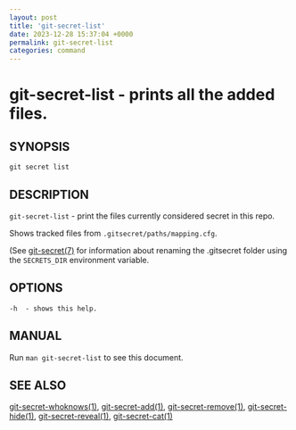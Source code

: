 ```yaml
---
layout: post
title: 'git-secret-list'
date: 2023-12-28 15:37:04 +0000
permalink: git-secret-list
categories: command
---
```

git-secret-list - prints all the added files.
=============================================

## SYNOPSIS

    git secret list


## DESCRIPTION
`git-secret-list` - print the files currently considered secret in this repo.

Shows tracked files from `.gitsecret/paths/mapping.cfg`.

(See [git-secret(7)](https://git-secret.io/git-secret) for information about renaming the .gitsecret
folder using the `SECRETS_DIR` environment variable.


## OPTIONS

    -h  - shows this help.


## MANUAL

Run `man git-secret-list` to see this document.


## SEE ALSO

[git-secret-whoknows(1)](https://git-secret.io/git-secret-whoknows), [git-secret-add(1)](https://git-secret.io/git-secret-add),
[git-secret-remove(1)](https://git-secret.io/git-secret-remove), [git-secret-hide(1)](https://git-secret.io/git-secret-hide),
[git-secret-reveal(1)](https://git-secret.io/git-secret-reveal), [git-secret-cat(1)](https://git-secret.io/git-secret-cat)

